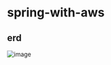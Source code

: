 # spring-with-aws


## erd

![image](https://user-images.githubusercontent.com/42057185/162244329-1dc61787-bf67-4784-84a5-a2c67cced789.png)
